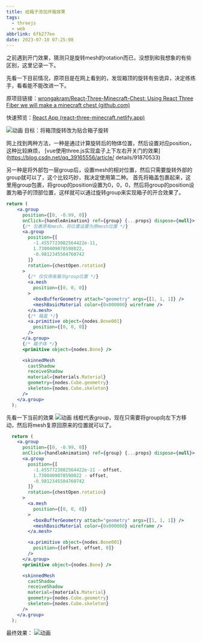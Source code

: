 ```yaml
---
title: 给箱子添加开箱效果
tags:
  - threejs
  - web
abbrlink: 6fb277ee
date: 2023-07-10 07:25:08
---
```

之前遇到开门效果，猜测只是旋转mesh的rotation而已，没想到和我想象的有些区别，这里记录一下。

先看一下目前情况，原项目是在网上看到的，发现箱顶的旋转有些诡异，决定练练手，看看能不能改进一下。

原项目链接：[wrongakram/React-Three-Minecraft-Chest: Using React Three Fiber we will make a minecraft chest (github.com)](https://github.com/wrongakram/React-Three-Minecraft-Chest)

快速预览：[React App (react-three-minecraft.netlify.app)](https://react-three-minecraft.netlify.app/)

![动画](给箱子添加开箱效果/动画.gif)
目标：将箱顶旋转改为贴合箱子旋转

网上找到两种方法，一种是通过计算旋转后的物体位置，然后设置对应position，这种比较麻烦，
[vue使用three.js实现盒子上下左右开关门的效果](https://blog.csdn.net/qq_39165556/article/
details/91870533)

另一种是将外部包一层group后，设置mesh的相对位置，然后只需要旋转外部的group就可以了，这个比较巧妙，我决定使用第二种。
首先将箱盖包裹起来，这里用group包裹，将group的position设置为0，0，0，然后将group的position设置为箱子的顶部位置，这样就可以通过旋转group来实现箱子的开合效果了。

```jsx
return (
    <a.group
      position={[0, -0.99, 0]}
      onClick={handleAnimation} ref={group} {...props} dispose={null}>
      {/* 包裹原有mesh，将位置设置为原mesh位置 */}
      <a.group
        position={[
          -1.4557723082564422e-11,
          1.7300409078598022,
          -0.9812345504760742
        ]}
        rotation={chestOpen.rotation}
      >
        {/* 仅仅用来展示group位置 */}
        <a.mesh
          position={[0, 0, 0]}
        >
          <boxBufferGeometry attach="geometry" args={[1, 1, 1]} />
          <meshBasicMaterial color={0x000000} wireframe />
        </a.mesh>
        {/* 箱盖 */}
        <a.primitive object={nodes.Bone001}
          position={[0, 0, 0]}
        />
      </a.group>
      {/* 箱子体 */}
      <primitive object={nodes.Bone} />

      <skinnedMesh
        castShadow
        receiveShadow
        material={materials.Material}
        geometry={nodes.Cube.geometry}
        skeleton={nodes.Cube.skeleton}
      />
    </a.group>
  );
```
先看一下当前的效果
![动画](给箱子添加开箱效果/动画-1688947597822.gif)
线框代表group，现在只需要将group向左下方移动，然后将mesh复原回原来的位置就可以了。

```jsx
  return (
    <a.group
      position={[0, -0.99, 0]}
      onClick={handleAnimation} ref={group} {...props} dispose={null}>
      <a.group
        position={[
          -1.4557723082564422e-11 - offset,
          1.7300409078598022 - offset,
          -0.9812345504760742
        ]}
        rotation={chestOpen.rotation}
      >
        <a.mesh
          position={[0, 0, 0]}
        >
          <boxBufferGeometry attach="geometry" args={[1, 1, 1]} />
          <meshBasicMaterial color={0x000000} wireframe />
        </a.mesh>

        <a.primitive object={nodes.Bone001}
          position={[offset, offset, 0]}
        />
      </a.group>
      <primitive object={nodes.Bone} />

      <skinnedMesh
        castShadow
        receiveShadow
        material={materials.Material}
        geometry={nodes.Cube.geometry}
        skeleton={nodes.Cube.skeleton}
      />
    </a.group>
  );
```
最终效果：
![动画](给箱子添加开箱效果/动画-1688947775987.gif)
